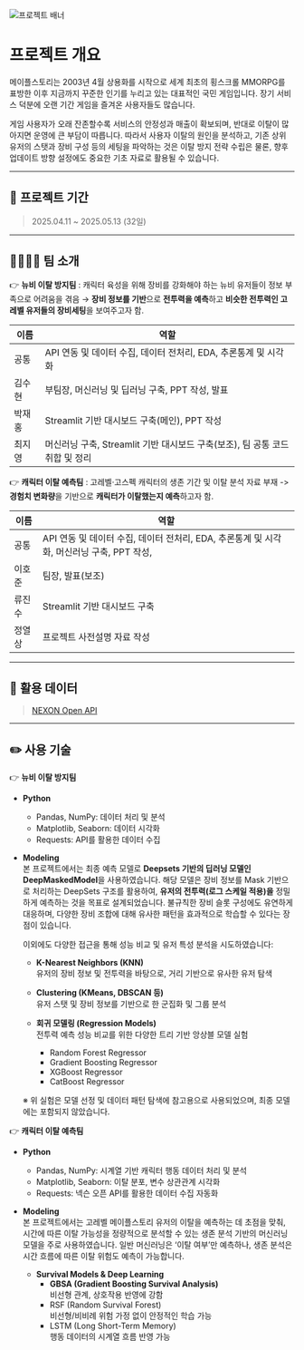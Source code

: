 ![프로젝트 배너](https://file.nexon.com/NxFile/download/FileDownloader.aspx?oidFile=5485424096059594172)

# 프로젝트 개요
메이플스토리는 2003년 4월 상용화를 시작으로 세계 최초의 횡스크롤 MMORPG를 표방한 이후 지금까지 꾸준한 인기를 누리고 있는 대표적인 국민 게임입니다. 장기 서비스 덕분에 오랜 기간 게임을 즐겨온 사용자들도 많습니다. 

게임 사용자가 오래 잔존할수록 서비스의 안정성과 매출이 확보되며, 반대로 이탈이 많아지면 운영에 큰 부담이 따릅니다. 따라서 사용자 이탈의 원인을 분석하고, 기존 상위 유저의 스탯과 장비 구성 등의 세팅을 파악하는 것은 이탈 방지 전략 수립은 물론, 향후 업데이트 방향 설정에도 중요한 기초 자료로 활용될 수 있습니다. 

<hr/>

## 📅 프로젝트 기간
> 2025.04.11 ~ 2025.05.13 (32일)

<hr/>
  
## 👨‍👩‍👧‍👦 팀 소개
👉 **뉴비 이탈 방지팀** : 캐릭터 육성을 위해 장비를 강화해야 하는 뉴비 유저들이 정보 부족으로 어려움을 겪음 → **장비 정보를 기반**으로 **전투력을 예측**하고 **비슷한 전투력인 고레벨 유저들의 장비세팅**을 보여주고자 함.
  
| 이름  | 역할           |
|-----|--------------|
| 공통 | API 연동 및 데이터 수집, 데이터 전처리, EDA, 추론통계 및 시각화 |
| 김수현 | 부팀장, 머신러닝 및 딥러닝 구축, PPT 작성, 발표 |
| 박재홍 | Streamlit 기반 대시보드 구축(메인), PPT 작성  |
| 최지영 | 머신러닝 구축, Streamlit 기반 대시보드 구축(보조), 팀 공통 코드 취합 및 정리 |

👉 **캐릭터 이탈 예측팀** : 고레벨·고스펙 캐릭터의 생존 기간 및 이탈 분석 자료 부재 -> **경험치 변화량**을 기반으로 **캐릭터가 이탈했는지 예측**하고자 함.

| 이름  | 역할           |
|-----|--------------|
| 공통 | API 연동 및 데이터 수집, 데이터 전처리, EDA, 추론통계 및 시각화, 머신러닝 구축, PPT 작성, |
| 이호준 | 팀장, 발표(보조) |
| 류진수 | Streamlit 기반 대시보드 구축 |
| 정열상 | 프로젝트 사전설명 자료 작성  |

<hr/>

## 🧾 활용 데이터
> [NEXON Open API](https://openapi.nexon.com/ko/game/maplestory/?id=14)

<hr/>

## ✏️ 사용 기술
👉 **뉴비 이탈 방지팀** 
- **Python**
  - Pandas, NumPy: 데이터 처리 및 분석
  - Matplotlib, Seaborn: 데이터 시각화
  - Requests: API를 활용한 데이터 수집

- **Modeling** <br>
본 프로젝트에서는 최종 예측 모델로 **Deepsets 기반의 딥러닝 모델인 DeepMaskedModel**을 사용하였습니다. 해당 모델은 장비 정보를 Mask 기반으로 처리하는 DeepSets 구조를 활용하여, **유저의 전투력(로그 스케일 적용)을** 정밀하게 예측하는 것을 목표로 설계되었습니다. 불규칙한 장비 슬롯 구성에도 유연하게 대응하며, 다양한 장비 조합에 대해 유사한 패턴을 효과적으로 학습할 수 있다는 장점이 있습니다.

  이외에도 다양한 접근을 통해 성능 비교 및 유저 특성 분석을 시도하였습니다:

    - **K-Nearest Neighbors (KNN)**  
  유저의 장비 정보 및 전투력을 바탕으로, 거리 기반으로 유사한 유저 탐색

    - **Clustering (KMeans, DBSCAN 등)**  
  유저 스탯 및 장비 정보를 기반으로 한 군집화 및 그룹 분석

    - **회귀 모델링 (Regression Models)**  
  전투력 예측 성능 비교를 위한 다양한 트리 기반 앙상블 모델 실험
      - Random Forest Regressor  
      - Gradient Boosting Regressor  
      - XGBoost Regressor  
      - CatBoost Regressor

    ※ 위 실험은 모델 선정 및 데이터 패턴 탐색에 참고용으로 사용되었으며, 최종 모델에는 포함되지 않았습니다.

👉 **캐릭터 이탈 예측팀** 
- **Python**
  - Pandas, NumPy: 시계열 기반 캐릭터 행동 데이터 처리 및 분석
  - Matplotlib, Seaborn: 이탈 분포, 변수 상관관계 시각화
  - Requests: 넥슨 오픈 API를 활용한 데이터 수집 자동화

- **Modeling** <br>
본 프로젝트에서는 고레벨 메이플스토리 유저의 이탈을 예측하는 데 초점을 맞춰, 시간에 따른 이탈 가능성을 정량적으로 분석할 수 있는 생존 분석 기반의 머신러닝 모델을 주로 사용하였습니다.
일반 머신러닝은 ‘이탈 여부’만 예측하나, 생존 분석은 시간 흐름에 따른 이탈 위험도 예측이 가능합니다.

  - **Survival Models & Deep Learning**
      - **GBSA (Gradient Boosting Survival Analysis)** <br>
        비선형 관계, 상호작용 반영에 강함
      - RSF (Random Survival Forest)  <br>
        비선형/비비례 위험 가정 없이 안정적인 학습 가능
      - LSTM (Long Short-Term Memory)  <br>
        행동 데이터의 시계열 흐름 반영 가능
